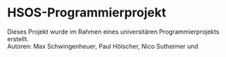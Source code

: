 # HSOS-Programmierprojekt

Dieses Projekt wurde im Rahmen eines universitären Programmierprojekts erstellt.  
Autoren: Max Schwingenheuer, Paul Hölscher, Nico Sutheimer und